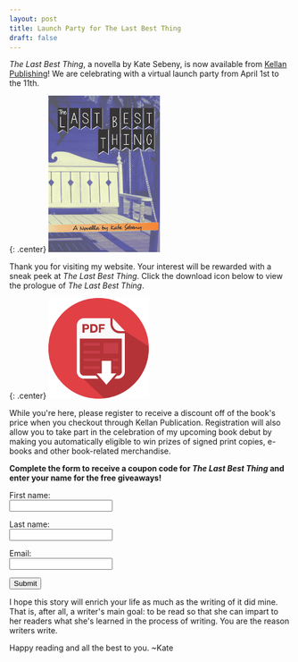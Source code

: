 ```yaml
---
layout: post
title: Launch Party for The Last Best Thing
draft: false
---
```


*The Last Best Thing*, a novella by Kate Sebeny, is now available from [Kellan Publishing](http://kellanpublishing.3dcartstores.com/The-Last-Best-Thing_p_34.html?AffId=9)!  We are celebrating with a virtual launch party from April 1st to the 11th.

{: .center}
[![The Last Best Thing](https://raw.githubusercontent.com/KateSebeny/katesebeny.github.io/master/images/TheLastBestThing/TheLastBestThingFrontCover.jpg "The Last Best Thing")](http://kellanpublishing.3dcartstores.com/The-Last-Best-Thing_p_34.html?AffId=9)

Thank you for visiting my website. Your interest will be rewarded with a sneak peek at *The Last Best Thing*.  Click the download icon below to view the prologue of *The Last Best Thing*.

{: .center}
[![The Last Best Thing Prologue](https://raw.githubusercontent.com/KateSebeny/katesebeny.github.io/master/images/TheLastBestThing/pdf-icon.png "Download The Last Best Thing Prologue")](https://raw.githubusercontent.com/KateSebeny/katesebeny.github.io/master/files/TheLastBestThing/The%20Last%20Best%20Thing%20-%20Prologue.pdf)

While you're here, please register to receive a discount off of the book's price when you checkout through Kellan Publication. Registration will also allow you to take part in the celebration of my upcoming book debut by making you automatically eligible to win prizes of signed print copies, e-books and other book-related merchandise.

**Complete the form to receive a coupon code for *The Last Best Thing* and enter your name for the free giveaways!**

<form action="http://www.promo.katesebeny.com/promo-1.php" method="post">
<label for="firstname">First name: </label><br />
<input type="text" name="firstname"><br />

<label for="lastname">Last name: </label><br />
<input type="text" name="lastname"><br />

<label for="email">Email: </label><br />
<input type="email" name="email"><br />

<input type="submit" value="Submit"><br />
</form>

I hope this story will enrich your life as much as the writing of it did mine. That is, after all, a writer's main goal: to be read so that she can impart to her readers what she's learned in the process of writing. You are the reason writers write.

Happy reading and all the best to you. ~Kate
